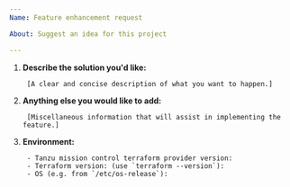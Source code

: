 ```yaml
---
Name: Feature enhancement request

About: Suggest an idea for this project

---
```


1. **Describe the solution you'd like:**

        [A clear and concise description of what you want to happen.]


2. **Anything else you would like to add:**

        [Miscellaneous information that will assist in implementing the feature.]


3. **Environment:**

        - Tanzu mission control terraform provider version:
        - Terraform version: (use `terraform --version`):
        - OS (e.g. from `/etc/os-release`):